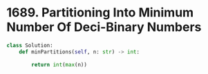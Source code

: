 # 1689. Partitioning Into Minimum Number Of Deci-Binary Numbers

```python
class Solution:
    def minPartitions(self, n: str) -> int:
        
        return int(max(n))
```

